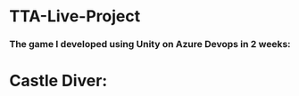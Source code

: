 # TTA-Live-Project
### The game I developed using Unity on Azure Devops in 2 weeks:
# Castle Diver:
